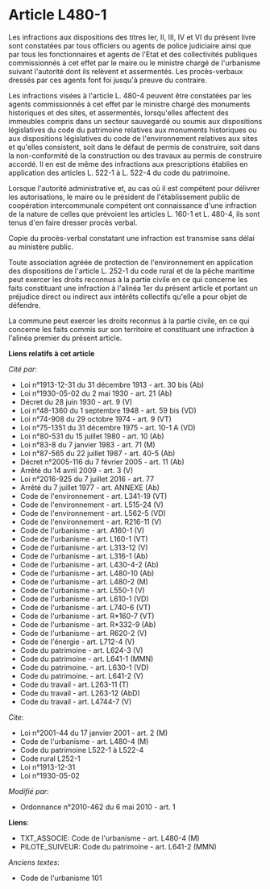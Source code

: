 # Article L480-1

Les infractions aux dispositions des titres Ier, II, III, IV et VI du présent livre sont constatées par tous officiers ou
agents de police judiciaire ainsi que par tous les fonctionnaires et agents de l'Etat et des collectivités publiques
commissionnés à cet effet par le maire ou le ministre chargé de l'urbanisme suivant l'autorité dont ils relèvent et
assermentés. Les procès-verbaux dressés par ces agents font foi jusqu'à preuve du contraire.

Les infractions visées à l'article L. 480-4 peuvent être constatées par les agents commissionnés à cet effet par le ministre
chargé des monuments historiques et des sites, et assermentés, lorsqu'elles affectent des immeubles compris dans un secteur
sauvegardé ou soumis aux dispositions législatives du code du patrimoine relatives aux monuments historiques ou aux
dispositions législatives du code de l'environnement relatives aux sites et qu'elles consistent, soit dans le défaut de
permis de construire, soit dans la non-conformité de la construction ou des travaux au permis de construire accordé. Il en
est de même des infractions aux prescriptions établies en application des articles L. 522-1 à L. 522-4 du code du patrimoine.

Lorsque l'autorité administrative et, au cas où il est compétent pour délivrer les autorisations, le maire ou le président de
l'établissement public de coopération intercommunale compétent ont connaissance d'une infraction de la nature de celles que
prévoient les articles L. 160-1 et L. 480-4, ils sont tenus d'en faire dresser procès verbal.

Copie du procès-verbal constatant une infraction est transmise sans délai au ministère public.

Toute association agréée de protection de l'environnement en application des dispositions de l'article L. 252-1 du code rural
et de la pêche maritime peut exercer les droits reconnus à la partie civile en ce qui concerne les faits constituant une
infraction à l'alinéa 1er du présent article et portant un préjudice direct ou indirect aux intérêts collectifs qu'elle a
pour objet de défendre.

La commune peut exercer les droits reconnus à la partie civile, en ce qui concerne les faits commis sur son territoire et
constituant une infraction à l'alinéa premier du présent article.

**Liens relatifs à cet article**

_Cité par_:

  - Loi n°1913-12-31 du 31 décembre 1913 - art. 30 bis (Ab)
  - Loi n°1930-05-02 du 2 mai 1930 - art. 21 (Ab)
  - Décret du 28 juin 1930 - art. 9 (V)
  - Loi n°48-1360 du 1 septembre 1948 - art. 59 bis (VD)
  - Loi n°74-908 du 29 octobre 1974 - art. 9 (VT)
  - Loi n°75-1351 du 31 décembre 1975 - art. 10-1 A (VD)
  - Loi n°80-531 du 15 juillet 1980 - art. 10 (Ab)
  - Loi n°83-8 du 7 janvier 1983 - art. 71 (M)
  - Loi n°87-565 du 22 juillet 1987 - art. 40-5 (Ab)
  - Décret n°2005-116 du 7 février 2005 - art. 11 (Ab)
  - Arrêté du 14 avril 2009 - art. 3 (V)
  - Loi n°2016-925 du 7 juillet 2016 - art. 77
  - Arrêté du 7 juillet 1977 - art. ANNEXE (Ab)
  - Code de l'environnement - art. L341-19 (VT)
  - Code de l'environnement - art. L515-24 (V)
  - Code de l'environnement - art. L562-5 (VD)
  - Code de l'environnement - art. R216-11 (V)
  - Code de l'urbanisme - art. A160-1 (V)
  - Code de l'urbanisme - art. L160-1 (VT)
  - Code de l'urbanisme - art. L313-12 (V)
  - Code de l'urbanisme - art. L316-1 (Ab)
  - Code de l'urbanisme - art. L430-4-2 (Ab)
  - Code de l'urbanisme - art. L480-10 (Ab)
  - Code de l'urbanisme - art. L480-2 (M)
  - Code de l'urbanisme - art. L550-1 (V)
  - Code de l'urbanisme - art. L610-1 (VD)
  - Code de l'urbanisme - art. L740-6 (VT)
  - Code de l'urbanisme - art. R*160-7 (VT)
  - Code de l'urbanisme - art. R*332-9 (Ab)
  - Code de l'urbanisme - art. R620-2 (V)
  - Code de l'énergie - art. L712-4 (V)
  - Code du patrimoine - art. L624-3 (V)
  - Code du patrimoine - art. L641-1 (MMN)
  - Code du patrimoine. - art. L630-1 (VD)
  - Code du patrimoine. - art. L641-2 (V)
  - Code du travail - art. L263-11 (T)
  - Code du travail - art. L263-12 (AbD)
  - Code du travail - art. L4744-7 (V)

_Cite_:

  - Loi n°2001-44 du 17 janvier 2001 - art. 2 (M)
  - Code de l'urbanisme - art. L480-4 (M)
  - Code du patrimoine L522-1 à L522-4
  - Code rural L252-1
  - Loi n°1913-12-31
  - Loi n°1930-05-02

_Modifié par_:

  - Ordonnance n°2010-462 du 6 mai 2010 - art. 1

**Liens**:

  - TXT_ASSOCIE: Code de l'urbanisme - art. L480-4 (M)
  - PILOTE_SUIVEUR: Code du patrimoine - art. L641-2 (MMN)

_Anciens textes_:

  - Code de l'urbanisme 101
